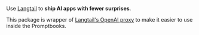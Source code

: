 Use [Langtail](https://langtail.com/) to **ship AI apps with fewer surprises**.

This package is wrapper of [Langtail's OpenAI proxy](https://langtail.com/docs/proxy/openai) to make it easier to use inside the Promptbooks.

<!-- TODO: [🈷] !!!!!!!!! -->

<!-- [🍓]!!! Example -->
<!-- [🍓] !!! Link Simillar wrappers -->
